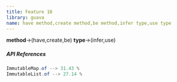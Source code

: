```yaml
---
title: Feature 10
library: guava
name: have method,create method,be method,infer type,use type
---
```


**method**->(have,create,be) **type**->(infer,use) 

##### API References

```java
ImmutableMap.of --> 31.43 %
ImmutableList.of --> 27.14 %
```
